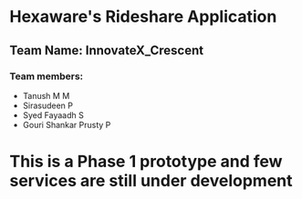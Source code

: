 # Hexaware's Rideshare Application

## Team Name: InnovateX_Crescent

### Team members:

- Tanush M M
- Sirasudeen P
- Syed Fayaadh S
- Gouri Shankar Prusty P

# This is a Phase 1 prototype and few services are still under development
